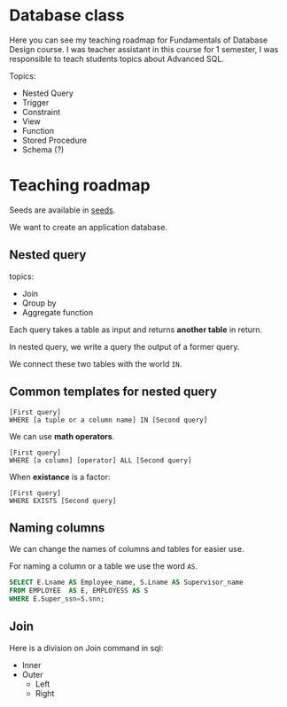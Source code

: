 # Database class

Here you can see my teaching roadmap for Fundamentals of Database Design course. I was teacher assistant in this course for 1 semester, I was responsible to teach students topics about Advanced SQL.

Topics: 
* Nested Query
* Trigger
* Constraint
* View
* Function
* Stored Procedure
* Schema (?)

# Teaching roadmap

Seeds are available in [seeds]().

We want to create an application database. 

## Nested query

topics: 
* Join 
* Qroup by 
* Aggregate function

Each query takes a table as input and returns **another table** in return.

In nested query, we write a query the output of a former query.

We connect these two tables with the world `IN`.

## Common templates for nested query
```
[First query] 
WHERE [a tuple or a column name] IN [Second query]
```
We can use **math operators**.

```
[First query] 
WHERE [a column] [operator] ALL [Second query]
```

When **existance** is a factor:
```
[First query] 
WHERE EXISTS [Second query]
```

## Naming columns 

We can change the names of columns and tables for easier use. 

For naming a column or a table we use the word `AS`.

```SQL
SELECT E.Lname AS Employee_name, S.Lname AS Supervisor_name
FROM EMPLOYEE  AS E, EMPLOYESS AS S
WHERE E.Super_ssn=S.snn;
```

## Join

Here is a division on Join command in sql: 
* Inner
* Outer
    * Left
    * Right